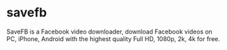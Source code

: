 # savefb
SaveFB is a Facebook video downloader, download Facebook videos on PC, iPhone, Android with the highest quality Full HD, 1080p, 2k, 4k for free.
